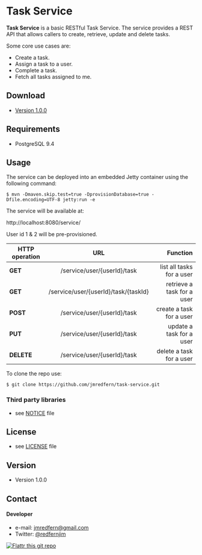 Task Service
======
**Task Service** is a basic RESTful Task Service. The service provides a REST API that allows callers to create, retrieve, update and delete tasks.

Some core use cases are:
* Create a task.
* Assign a task to a user.
* Complete a task.
* Fetch all tasks assigned to me.

## Download
* [Version 1.0.0](https://github.com/jmredfern/task-service/archive/master.zip)

## Requirements
* PostgreSQL 9.4

## Usage
The service can be deployed into an embedded Jetty container using the following command:

```$ mvn -Dmaven.skip.test=true -DprovisionDatabase=true -Dfile.encoding=UTF-8 jetty:run -e```

The service will be available at:

http://localhost:8080/service/

User id 1 & 2 will be pre-provisioned.

| HTTP operation | URL                                  | Function                   |
| -------------- |:------------------------------------:| --------------------------:|
| **GET**        | /service/user/{userId}/task          | list all tasks for a user  |
| **GET**        | /service/user/{userId}/task/{taskId} | retrieve a task for a user |
| **POST**       | /service/user/{userId}/task          | create a task for a user   |
| **PUT**        | /service/user/{userId}/task          | update a task for a user   |
| **DELETE**     | /service/user/{userId}/task          | delete a task for a user   |

To clone the repo use:

```$ git clone https://github.com/jmredfern/task-service.git```

### Third party libraries
* see [NOTICE](https://github.com/jmredfern/task-service/blob/master/task-service/NOTICE) file

## License
* see [LICENSE](https://github.com/jmredfern/task-service/blob/master/task-service/LICENSE) file

## Version
* Version 1.0.0

## Contact
#### Developer
* e-mail: jmredfern@gmail.com
* Twitter: [@redfernjim](https://twitter.com/redfernjim "redfernjim on twitter")

[![Flattr this git repo](http://api.flattr.com/button/flattr-badge-large.png)](https://flattr.com/submit/auto?user_id=jmredfern&url=https://github.com/jmredfern/task-service&title=task-service&language=&tags=github&category=software) 



